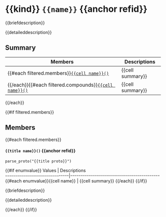 # {{kind}} `{{name}}` {{anchor refid}}

{{briefdescription}}

{{detaileddescription}}

## Summary

 Members                        | Descriptions                                
--------------------------------|---------------------------------------------
{{#each filtered.members}}[`{{cell name}}()`](#{{refid}})           | {{cell summary}}
{{/each}}{{#each filtered.compounds}}[`{{cell name}}()`](#{{refid}})| {{cell summary}}
{{/each}}

{{#if filtered.members}}
## Members

{{#each filtered.members}}
#### `{{title name}}()` {{anchor refid}}

```{r, echo = FALSE, results = "asis"}
parse_proto("{{title proto}}")
```

{{#if enumvalue}}
 Values                         | Descriptions                                
--------------------------------|---------------------------------------------
{{#each enumvalue}}{{cell name}}            | {{cell summary}}
{{/each}}
{{/if}}

{{briefdescription}}

{{detaileddescription}}

{{/each}}
{{/if}}
